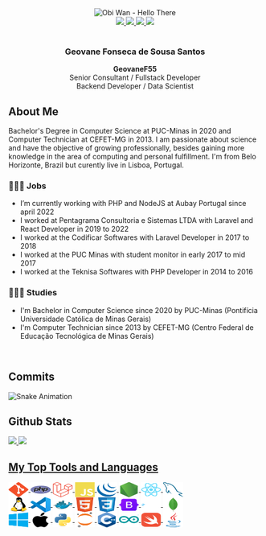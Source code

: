 <div align="center">
    <img src="https://media.giphy.com/media/hUEnpmgX9LyzZfK2xV/giphy.gif" alt="Obi Wan - Hello There" height="150" width="330"/>
</div>
<div align="center">
    <a href = "mailto:geovanefss@gmail.com">
        <img src="https://img.shields.io/badge/-Gmail-%23DB4437?style=for-the-badge&logo=gmail&logoColor=white" target="_blank">
    </a>
    <a href="https://www.linkedin.com/in/geovane-fonseca-51406110b/" target="_blank">
        <img src="https://img.shields.io/badge/-LinkedIn-%230077B5?style=for-the-badge&logo=linkedin&logoColor=white" target="_blank">
    </a>
    <a href="https://instagram.com/geovanefonsecass" target="_blank">
        <img src="https://img.shields.io/badge/-Instagram-%23E4405F?style=for-the-badge&logo=instagram&logoColor=white" target="_blank">
    </a>
    <a href="https://www.facebook.com/geovanefss" target="_blank">
        <img src="https://img.shields.io/badge/-Facebook-%234267B2?style=for-the-badge&logo=facebook&logoColor=white" target="_blank">
    </a>
</div>

<br />

<p align="center">

  <h3 align="center">Geovane Fonseca de Sousa Santos</h3>

  <p align="center">
    <b>GeovaneF55</b>
    <br />
    Senior Consultant / Fullstack Developer
    <br/>
    Backend Developer / Data Scientist
  </p>
</p>

## About Me

Bachelor's Degree in Computer Science at PUC-Minas in 2020 and Computer Technician at CEFET-MG in 2013.
I am passionate about science and have the objective of growing professionally, besides gaining more
knowledge in the area of computing and personal fulfillment. I'm from Belo Horizonte, Brazil but curently
live in Lisboa, Portugal.

<h3>👨🏻‍💻 Jobs</h3>    

<ul>
    <li>I’m currently working with PHP and NodeJS at Aubay Portugal since april 2022</li>
    <li>I worked at Pentagrama Consultoria e Sistemas LTDA with Laravel and React Developer in 2019 to 2022</li>
    <li>I worked at the Codificar Softwares with Laravel Developer in 2017 to 2018</li>
    <li>I worked at the PUC Minas with student monitor in early 2017 to mid 2017</li>
    <li>I worked at the Teknisa Softwares with PHP Developer in 2014 to 2016</li>
</ul>

<h3>👨🏻‍🎓 Studies</h3>    
<ul>
    <li>I'm Bachelor in Computer Science since 2020 by PUC-Minas (Pontifícia Universidade Católica de Minas Gerais)</li>
    <li>I'm Computer Technician since 2013 by CEFET-MG (Centro Federal de Educação Tecnológica de Minas Gerais)</li>
</ul>

<br/>

## Commits
![Snake Animation](https://github.com/GeovaneF55/GeovaneF55/blob/output/github-contribution-grid-snake.svg)

## Github Stats

<a href="https://github.com/geovanef55">
<img height="180em" src="https://github-readme-stats.vercel.app/api?username=geovanef55&show_icons=true&hide=contribs&count_private=true&theme=tokyonight"/>
<img height="180em" src="https://github-readme-stats.vercel.app/api/top-langs/?username=geovanef55&layout=compact&langs_count=10&theme=tokyonight&exclude_repo=pucminas,tcc_twitter&hide=jupyter%20notebook"/>

<br/>
    
## My Top Tools and Languages
    
<div style="display: inline_block">
  <img align="center" height="30" width="40" src="https://raw.githubusercontent.com/devicons/devicon/master/icons/git/git-original.svg">
  <img align="center" height="30" width="40" src="https://raw.githubusercontent.com/devicons/devicon/master/icons/php/php-original.svg">
  <img align="center" height="30" width="40" src="https://raw.githubusercontent.com/devicons/devicon/master/icons/laravel/laravel-original.svg">
  <img align="center" height="30" width="40" src="https://raw.githubusercontent.com/devicons/devicon/master/icons/javascript/javascript-plain.svg">
  <img align="center" height="30" width="40" src="https://raw.githubusercontent.com/devicons/devicon/master/icons/jquery/jquery-original.svg">
  <img align="center" height="30" width="40" src="https://raw.githubusercontent.com/devicons/devicon/master/icons/nodejs/nodejs-original.svg">
  <img align="center" height="30" width="40" src="https://raw.githubusercontent.com/devicons/devicon/master/icons/react/react-original.svg">
  <img align="center" height="30" width="40" src="https://raw.githubusercontent.com/devicons/devicon/master/icons/mysql/mysql-original.svg">
</div>
<div style="display: inline_block">
    <img align="center" height="30" width="40" src="https://raw.githubusercontent.com/devicons/devicon/master/icons/linux/linux-original.svg">
    <img align="center" height="30" width="40" src="https://raw.githubusercontent.com/devicons/devicon/master/icons/vscode/vscode-original.svg">
    <img align="center" height="30" width="40" src="https://raw.githubusercontent.com/devicons/devicon/master/icons/docker/docker-original.svg">
    <img align="center" height="30" width="40" src="https://raw.githubusercontent.com/devicons/devicon/master/icons/html5/html5-original.svg">
    <img align="center" height="30" width="40" src="https://raw.githubusercontent.com/devicons/devicon/master/icons/css3/css3-original.svg">
    <img align="center" height="30" width="40" src="https://raw.githubusercontent.com/devicons/devicon/master/icons/bootstrap/bootstrap-original.svg">
    <img align="center" height="30" width="40" src="https://raw.githubusercontent.com/devicons/devicon/master/icons/tailwindcss/tailwindcss-original-wordmark.svg">
    <img align="center" height="30" width="40" src="https://raw.githubusercontent.com/devicons/devicon/master/icons/mongodb/mongodb-original.svg">
</div>
<div style="display: inline_block">
    <img align="center" height="30" width="40" src="https://raw.githubusercontent.com/devicons/devicon/master/icons/windows8/windows8-original.svg">
    <img align="center" height="30" width="40" src="https://raw.githubusercontent.com/devicons/devicon/master/icons/apple/apple-original.svg">
    <img align="center" height="30" width="40" src="https://raw.githubusercontent.com/devicons/devicon/master/icons/python/python-original.svg">
    <img align="center" height="30" width="40" src="https://raw.githubusercontent.com/devicons/devicon/master/icons/jupyter/jupyter-original.svg">
    <img align="center" height="30" width="40" src="https://raw.githubusercontent.com/devicons/devicon/master/icons/cplusplus/cplusplus-original.svg">
    <img align="center" height="30" width="40" src="https://raw.githubusercontent.com/devicons/devicon/master/icons/arduino/arduino-original.svg">
    <img align="center" height="30" width="40" src="https://raw.githubusercontent.com/devicons/devicon/master/icons/swift/swift-original.svg">
    <img align="center" height="30" width="40" src="https://raw.githubusercontent.com/devicons/devicon/master/icons/java/java-original.svg">
</div>
<br>
